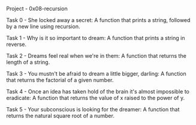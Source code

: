 Project - 0x08-recursion

Task 0 - She locked away a secret: A function that prints a string, followed by a new line using recursion.

Task 1 - Why is it so important to dream: A function that prints a string in reverse.

Task 2 - Dreams feel real when we're in them: A function that returns the length of a string.

Task 3 - You mustn't be afraid to dream a little bigger, darling: A function that returns the factorial of a given number.

Task 4 - Once an idea has taken hold of the brain it's almost impossible to eradicate: A function that returns the value of x raised to the power of y.

Task 5 - Your subconscious is looking for the dreamer: A function that returns the natural square root of a number.
